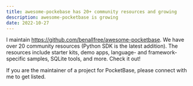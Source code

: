 ```yaml
---
title: awesome-pockebase has 20+ community resources and growing
description: awesome-pocketbase is growing
date: 2022-10-27
---
```


I maintain https://github.com/benallfree/awesome-pocketbase. We have over 20 community resources (Python SDK is the latest addition). The resources include starter kits, demo apps, language- and framework-specific samples, SQLite tools, and more. Check it out!

If you are the maintainer of a project for PocketBase, please connect with me to get listed.
